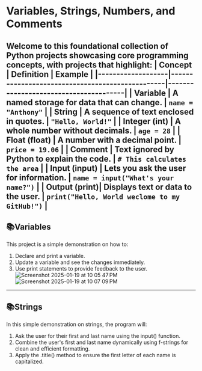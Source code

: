 # **Variables, Strings, Numbers, and Comments**
Welcome to this foundational collection of Python projects showcasing core programming concepts, with projects that highlight: 
| **Concept**       | **Definition**                                   | **Example**                          |
|-------------------|-------------------------------------------------|---------------------------------------|
| **Variable**      | A named storage for data that can change.       | `name = "Anthony"`                   |
| **String**        | A sequence of text enclosed in quotes.          | `"Hello, World!"`                    |
| **Integer (int)** | A whole number without decimals.                | `age = 28`                           |
| **Float (float)** | A number with a decimal point.                  | `price = 19.06`                      |
| **Comment**       | Text ignored by Python to explain the code.     | `# This calculates the area`         |
| **Input (input)** | Lets you ask the user for information.          | `name = input("What's your name?")`  |
| **Output (print)**| Displays text or data to the user.              | `print("Hello, World weclome to my GitHub!")`             |
---
<h2>📚Variables</h2>

This project is a simple demonstration on how to:
1. Declare and print a variable.
2. Update a variable and see the changes immediately.
3. Use print statements to provide feedback to the user.
![Screenshot 2025-01-19 at 10 05 47 PM](https://github.com/user-attachments/assets/7514f0a6-8a24-40d8-9a30-dae76ae22b42)
![Screenshot 2025-01-19 at 10 07 09 PM](https://github.com/user-attachments/assets/4a767542-77e0-4722-b8b9-e674b29bec06)
---
<h2>📚Strings</h2>

In this simple demonstration on strings, the program will:
1. Ask the user for their first and last name using the input() function.
2. Combine the user's first and last name dynamically using f-strings for clean and efficient formatting.
3. Apply the .title() method to ensure the first letter of each name is capitalized.

